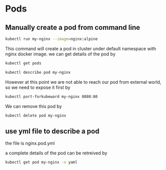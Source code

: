 # Pods

## Manually create a pod from command line

``` bash
kubectl run my-nginx --image=nginx:alpine
```

This command will create a pod in cluster under default namespace with nginx docker image. we can get details of the pod by

``` bash
kubectl get pods

kubectl describe pod my-nginx
```

However at this point we are not able to reach our pod from external world, so we need to expose it first by

``` bash
kubectl port-forkubeward my-nginx 8080:80
```

We can remove this pod by

``` bash
kubectl delete pod my-nginx
```

## use yml file to describe a pod

the file is nginx.pod.yml

a complete details of the pod can be retreived by 

``` bash
kubectl get pod my-nginx -o yaml
```